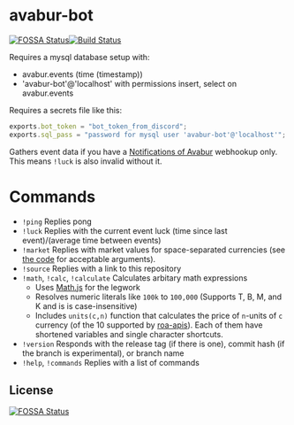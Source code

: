 # avabur-bot
[![FOSSA Status](https://app.fossa.com/api/projects/git%2Bgithub.com%2Fbobpaw%2Favabur-bot.svg?type=shield)](https://app.fossa.com/projects/git%2Bgithub.com%2Fbobpaw%2Favabur-bot?ref=badge_shield)[![Build Status](https://travis-ci.com/bobpaw/avabur-bot.svg?branch=master)](https://travis-ci.com/bobpaw/avabur-bot)


Requires a mysql database setup with:
 - avabur.events (time (timestamp))
 - 'avabur-bot'@'localhost' with permissions insert, select on avabur.events

Requires a secrets file like this:

```JavaScript
exports.bot_token = "bot_token_from_discord";
exports.sql_pass = "password for mysql user 'avabur-bot'@'localhost'";
```

Gathers event data if you have a [Notifications of Avabur](https://github.com/davidmcclelland/notifications-of-avabur) webhookup only. This means `!luck` is also invalid without it.

# Commands
 * `!ping` Replies pong
 * `!luck` Replies with the current event luck (time since last event)/(average time between events)
 * `!market` Replies with market values for space-separated currencies (see [the code](https://github.com/bobpaw/avabur-bot/blob/experimental/server.js#L99-L141) for acceptable arguments).
 * `!source` Replies with a link to this repository
 * `!math`, `!calc`, `!calculate` Calculates arbitary math expressions
   - Uses [Math.js](https://mathjs.org/) for the legwork
   - Resolves numeric literals like `100k` to `100,000` (Supports T, B, M, and K and is is case-insensitive)
   - Includes `units(c,n)` function that calculates the price of `n`-units of `c` currency (of the 10 supported by [roa-apis](https://github.com/edvordo/roa-apis/blob/master/market-currency.md)). Each of them have shortened variables and single character shortcuts.
 * `!version` Responds with the release tag (if there is one), commit hash (if the branch is experimental), or branch name
 * `!help`, `!commands` Replies with a list of commands


## License
[![FOSSA Status](https://app.fossa.com/api/projects/git%2Bgithub.com%2Fbobpaw%2Favabur-bot.svg?type=large)](https://app.fossa.com/projects/git%2Bgithub.com%2Fbobpaw%2Favabur-bot?ref=badge_large)
